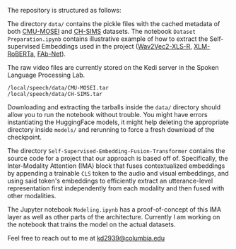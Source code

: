 The repository is structured as follows:

The directory `data/` contains the pickle files with the cached metadata of both [CMU-MOSEI](http://multicomp.cs.cmu.edu/resources/cmu-mosei-dataset/) and [CH-SIMS](https://aclanthology.org/2020.acl-main.343/) datasets. The notebook `Dataset Preparation.ipynb` contains illustrative example of how to extract the Self-supervised Embeddings used in the project ([Wav2Vec2-XLS-R](https://huggingface.co/facebook/wav2vec2-xls-r-300m), [XLM-RoBERTa](https://huggingface.co/FacebookAI/xlm-roberta-large), [FAb-Net](https://www.robots.ox.ac.uk/~vgg/research/unsup_learn_watch_faces/fabnet.html)). 

The raw video files are currently stored on the Kedi server in the Spoken Language Processing Lab.
```
/local/speech/data/CMU-MOSEI.tar
/local/speech/data/CH-SIMS.tar
```
Downloading and extracting the tarballs inside the `data/` directory should allow you to run the notebook without trouble. You might have errors instantiating the HuggingFace models, it might help deleting the appropriate directory inside `models/` and rerunning to force a fresh download of the checkpoint.

The directory `Self-Supervised-Embedding-Fusion-Transformer` contains the source code for a project that our approach is based off of. Specifically, the Inter-Modality Attention (IMA) block that fuses contextualized embeddings by appending a trainable `CLS` token to the audio and visual embeddings, and using said token's embeddings to efficiently extract an utterance-level representation first independently from each modality and then fused with other modalities. 

The Jupyter notebook `Modeling.ipynb` has a proof-of-concept of this IMA layer as well as other parts of the architecture. Currently I am working on the notebook that trains the model on the actual datasets. 

Feel free to reach out to me at kd2939@columbia.edu 

